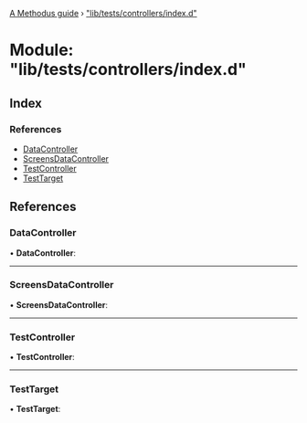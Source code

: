 [A Methodus guide](../README.md) › ["lib/tests/controllers/index.d"](_lib_tests_controllers_index_d_.md)

# Module: "lib/tests/controllers/index.d"

## Index

### References

* [DataController](_lib_tests_controllers_index_d_.md#datacontroller)
* [ScreensDataController](_lib_tests_controllers_index_d_.md#screensdatacontroller)
* [TestController](_lib_tests_controllers_index_d_.md#testcontroller)
* [TestTarget](_lib_tests_controllers_index_d_.md#testtarget)

## References

###  DataController

• **DataController**:

___

###  ScreensDataController

• **ScreensDataController**:

___

###  TestController

• **TestController**:

___

###  TestTarget

• **TestTarget**:
